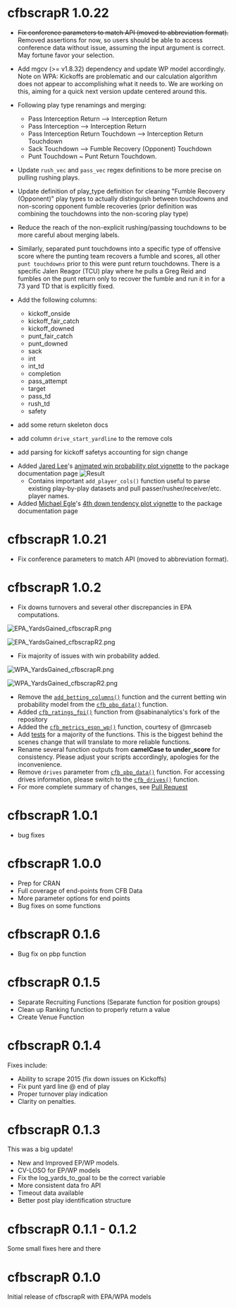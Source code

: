 # cfbscrapR 1.0.22

- ~~Fix conference parameters to match API (moved to abbreviation format).~~ Removed assertions for now, so users should be able to access conference data without issue, assuming the input argument is correct. May fortune favor your selection. 

- Add mgcv (>= v1.8.32) dependency and update WP model accordingly. Note on WPA: Kickoffs are problematic and our calculation algorithm does not appear to accomplishing what it needs to. We are working on this, aiming for a quick next version update centered around this. 

- Following play type renamings and merging:
  * Pass Interception Return --> Interception Return
  * Pass Interception --> Interception Return
  * Pass Interception Return Touchdown --> Interception Return Touchdown
  * Sack Touchdown --> Fumble Recovery (Opponent) Touchdown
  * Punt Touchdown ~ Punt Return Touchdown. 
  
- Update `rush_vec` and `pass_vec` regex definitions to be more precise on pulling rushing plays.

- Update definition of play_type definition for cleaning "Fumble Recovery (Opponent)" play types to actually distinguish between touchdowns and non-scoring opponent fumble recoveries (prior definition was combining the touchdowns into the non-scoring play type)

- Reduce the reach of the non-explicit rushing/passing touchdowns to be more careful about merging labels.

- Similarly, separated punt touchdowns into a specific type of offensive score where the punting team recovers a fumble and scores, all other `punt touchdowns` prior to this were punt return touchdowns. There is a specific Jalen Reagor (TCU) play where he pulls a Greg Reid and fumbles on the punt return only to recover the fumble and run it in for a 73 yard TD that is explicitly fixed.

- Add the following columns:
  - kickoff_onside
  - kickoff_fair_catch
  - kickoff_downed
  - punt_fair_catch
  - punt_downed
  - sack
  - int
  - int_td
  - completion
  - pass_attempt
  - target
  - pass_td
  - rush_td
  - safety
  
- add some return skeleton docs
- add column `drive_start_yardline` to the remove cols
- add parsing for kickoff safetys accounting for sign change

* Added [Jared Lee](https://twitter.com/JaredDLee)'s [animated win probability plot vignette](https://saiemgilani.github.io/cfbscrapR/articles/Animated_WP_Plotting.html) to the package documentation page
  ![Result](https://kazink36.github.io/images/animated_wp_ex.gif)
  - Contains important `add_player_cols()` function useful to parse existing play-by-play datasets and pull passer/rusher/receiver/etc. player names. 
* Added [Michael Egle](https://twitter.com/deceptivespeed_)'s [4th down tendency plot vignette](https://saiemgilani.github.io/cfbscrapR/articles/fourth_down_plot_tutorial.html) to the package documentation page

# cfbscrapR 1.0.21
- Fix conference parameters to match API (moved to abbreviation format).

# cfbscrapR 1.0.2
- Fix downs turnovers and several other discrepancies in EPA computations.

![EPA_YardsGained_cfbscrapR.png](https://i.imgur.com/Bw6VO90.png)

![EPA_YardsGained_cfbscrapR2.png](https://i.imgur.com/VYX12pZ.png)

- Fix majority of issues with win probability added.

![WPA_YardsGained_cfbscrapR.png](https://i.imgur.com/OFHTh9Y.jpg)

![WPA_YardsGained_cfbscrapR2.png](https://i.imgur.com/84zh9VY.jpg)

- Remove the [`add_betting_columns()`](https://saiemgilani.github.io/cfbscrapR/reference/add_betting_cols.html) function and the current betting win probability model from the [`cfb_pbp_data()`](https://saiemgilani.github.io/cfbscrapR/reference/cfb_pbp_data.html) function.
- Added [`cfb_ratings_fpi()`](https://saiemgilani.github.io/cfbscrapR/reference/cfb_ratings_fpi.html) function from @sabinanalytics's fork of the repository
- Added the [`cfb_metrics_espn_wp()`](https://saiemgilani.github.io/cfbscrapR/reference/cfb_metrics_espn_wp.html) function, courtesy of @mrcaseb
- Add [tests](https://github.com/saiemgilani/cfbscrapR/tree/master/tests/testthat) for a majority of the functions. This is the biggest behind the scenes change that will translate to more reliable functions. 
- Rename several function outputs from **camelCase to under_score** for consistency. Please adjust your scripts accordingly, apologies for the inconvenience.
- Remove `drives` parameter from [`cfb_pbp_data()`](https://saiemgilani.github.io/cfbscrapR/reference/cfb_pbp_data.html) function. For accessing drives information, please switch to the [`cfb_drives()`](https://saiemgilani.github.io/cfbscrapR/reference/cfb_drives.html) function. 
- For more complete summary of changes, see [Pull Request](https://github.com/saiemgilani/cfbscrapR/pull/5#issue-478275691)

# cfbscrapR 1.0.1
- bug fixes
# cfbscrapR 1.0.0

- Prep for CRAN  
- Full coverage of end-points from CFB Data  
- More parameter options for end points  
- Bug fixes on some functions  

# cfbscrapR 0.1.6

- Bug fix on pbp function  

# cfbscrapR 0.1.5

- Separate Recruiting Functions (Separate function for position groups)  
- Clean up Ranking function to properly return a value  
- Create Venue Function  

# cfbscrapR 0.1.4

Fixes include: 

- Ability to scrape 2015 (fix down issues on Kickoffs)
- Fix punt yard line @ end of play
- Proper turnover play indication
- Clarity on penalties. 

# cfbscrapR 0.1.3

This was a big update!

- New and Improved EP/WP models. 
- CV-LOSO for EP/WP models
- Fix the log_yards_to_goal to be the correct variable
- More consistent data fro API
- Timeout data available
- Better post play identification structure

# cfbscrapR 0.1.1 - 0.1.2

Some small fixes here and there

# cfbscrapR 0.1.0

Initial release of cfbscrapR with EPA/WPA models